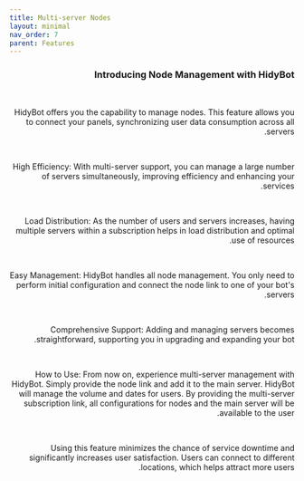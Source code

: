 ```yaml
---
title: Multi-server Nodes
layout: minimal
nav_order: 7
parent: Features
---
```


<head>
    <meta charset="utf-8">
    <link rel="stylesheet" href="https://b3h1z.github.io/HidyBot-Docs/assets/css/style.css">
</head>
<div dir="rtl">
<h3>Introducing Node Management with HidyBot</h3>
<br>
<p>HidyBot offers you the capability to manage nodes. This feature allows you to connect your panels, synchronizing user data consumption across all servers.</p>
<br>
<p>High Efficiency: With multi-server support, you can manage a large number of servers simultaneously, improving efficiency and enhancing your services.</p>
<br>
<p>Load Distribution: As the number of users and servers increases, having multiple servers within a subscription helps in load distribution and optimal use of resources.</p>
<br>
<p>Easy Management: HidyBot handles all node management. You only need to perform initial configuration and connect the node link to one of your bot's servers.</p>
<br>
<p>Comprehensive Support: Adding and managing servers becomes straightforward, supporting you in upgrading and expanding your bot.</p>
<br>
<p>How to Use: From now on, experience multi-server management with HidyBot. Simply provide the node link and add it to the main server. HidyBot will manage the volume and dates for users. By providing the multi-server subscription link, all configurations for nodes and the main server will be available to the user.</p>
<br>
<p>Using this feature minimizes the chance of service downtime and significantly increases user satisfaction. Users can connect to different locations, which helps attract more users.</p>
</div>